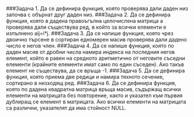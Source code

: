 ###Задача 1.
Да се дефинира функция, която проверява дали даден низ започва с обърнат друг даден низ.
###Задача 2.
Да се дефинира функция, която в дадена правоъгълна целочислена матрица a проверява дали съществува ред, в който за всички елементи е изпълнено aij=i*j.
###Задача 3.
Да се напише функция, която чрез двоично търсене в сортиран едномерен масив проверява дали дадено число е негов член.
###Задача 4.
Да се напише функция, която по даден масив от дробни числа намира индекса на последния негов елемент, който е равен на средното аритметично от неговите съседни елементи (крайните елементи имат само по един съседен). Ако такъв елемент не съществува, да се връща -1.
###Задача 5.
Да се дефинира функция, която приема две редици и намира тяхното сечение, сортирано в низходящ ред.
###Задача 6.
Да се дефинира функция, която по дадена квадратна матрица връща масив, съдържащ всички елементи на матрицата без повторение, както и указател към първия дублиращ се елемент в матрицата. Ако всички елементи на матрицата са различни, указателят да има стойност NULL.
